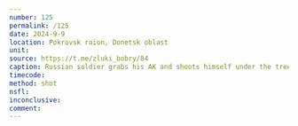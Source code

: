 ```yaml
---
number: 125
permalink: /125
date: 2024-9-9
location: Pokrovsk raion, Donetsk oblast
unit: 
source: https://t.me/zluki_bobry/84
caption: Russian soldier grabs his AK and shoots himself under the trees 
timecode: 
method: shot
nsfl: 
inconclusive:
comment: 
---
```

<script async src="https://telegram.org/js/telegram-widget.js?22" data-telegram-post="zluki_bobry/84" data-width="100%" data-userpic="false"></script>
